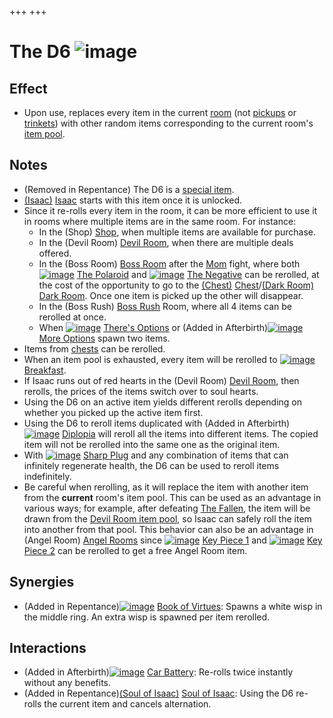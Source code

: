 +++
+++

 # The D6 ![image](/image/The_D6.png) 

Effect
--------


* Upon use, replaces every item in the current [room](/wiki/Rooms "Rooms") (not [pickups](/wiki/Pickups "Pickups") or [trinkets](/wiki/Trinkets "Trinkets")) with other random items corresponding to the current room's [item pool](/wiki/Item_Pool "Item Pool").


Notes
-------


* (Removed in Repentance) The D6 is a [special item](/wiki/Special_item "Special item").
* [(Isaac)](/wiki/Isaac "Isaac") [Isaac](/wiki/Isaac "Isaac") starts with this item once it is unlocked.
* Since it re-rolls every item in the room, it can be more efficient to use it in rooms where multiple items are in the same room. For instance:
	+ In the (Shop) [Shop](/wiki/Shop "Shop"), when multiple items are available for purchase.
	+ In the (Devil Room) [Devil Room](/wiki/Devil_Room "Devil Room"), when there are multiple deals offered.
	+ In the (Boss Room) [Boss Room](/wiki/Boss_Room "Boss Room") after the [Mom](/wiki/Mom "Mom") fight, where both [![image](/image/The_Polaroid.png)](/wiki/The_Polaroid "The Polaroid") [The Polaroid](/wiki/The_Polaroid "The Polaroid") and [![image](/image/The_Negative.png)](/wiki/The_Negative "The Negative") [The Negative](/wiki/The_Negative "The Negative") can be rerolled, at the cost of the opportunity to go to the [(Chest)](/wiki/Chest_(Floor) "Chest") [Chest](/wiki/Chest_(Floor) "Chest (Floor)")/[(Dark Room)](/wiki/Dark_Room "Dark Room") [Dark Room](/wiki/Dark_Room "Dark Room"). Once one item is picked up the other will disappear.
	+ In the (Boss Rush) [Boss Rush](/wiki/Boss_Rush "Boss Rush") Room, where all 4 items can be rerolled at once.
	+ When [![image](/image/There%27s_Options.png)](/wiki/There%27s_Options "There's Options") [There's Options](/wiki/There%27s_Options "There's Options") or (Added in Afterbirth)[![image](/image/More_Options.png)](/wiki/More_Options "More Options") [More Options](/wiki/More_Options "More Options") spawn two items.
* Items from [chests](/wiki/Chests "Chests") can be rerolled.
* When an item pool is exhausted, every item will be rerolled to [![image](/image/Breakfast.png)](/wiki/Breakfast "Breakfast") [Breakfast](/wiki/Breakfast "Breakfast").
* If Isaac runs out of red hearts in the (Devil Room) [Devil Room](/wiki/Devil_Room "Devil Room"), then rerolls, the prices of the items switch over to soul hearts.
* Using the D6 on an active item yields different rerolls depending on whether you picked up the active item first.
* Using the D6 to reroll items duplicated with (Added in Afterbirth)[![image](/image/Diplopia.png)](/wiki/Diplopia "Diplopia") [Diplopia](/wiki/Diplopia "Diplopia") will reroll all the items into different items. The copied item will not be rerolled into the same one as the original item.
* With [![image](/image/Sharp_Plug.png)](/wiki/Sharp_Plug "Sharp Plug") [Sharp Plug](/wiki/Sharp_Plug "Sharp Plug") and any combination of items that can infinitely regenerate health, the D6 can be used to reroll items indefinitely.
* Be careful when rerolling, as it will replace the item with another item from the **current** room's item pool. This can be used as an advantage in various ways; for example, after defeating [The Fallen](/wiki/The_Fallen "The Fallen"), the item will be drawn from the [Devil Room item pool](/wiki/Devil_Room_(Item_Pool) "Devil Room (Item Pool)"), so Isaac can safely roll the item into another from that pool. This behavior can also be an advantage in (Angel Room) [Angel Rooms](/wiki/Angel_Room "Angel Room") since [![image](/image/Key_Piece_1.png)](/wiki/Key_Piece_1 "Key Piece 1") [Key Piece 1](/wiki/Key_Piece_1 "Key Piece 1") and [![image](/image/Key_Piece_2.png)](/wiki/Key_Piece_2 "Key Piece 2") [Key Piece 2](/wiki/Key_Piece_2 "Key Piece 2") can be rerolled to get a free Angel Room item.


Synergies
-----------


* (Added in Repentance)[![image](/image/Book_of_Virtues.png)](/wiki/Book_of_Virtues "Book of Virtues") [Book of Virtues](/wiki/Book_of_Virtues "Book of Virtues"): Spawns a white wisp in the middle ring. An extra wisp is spawned per item rerolled.


Interactions
--------------


* (Added in Afterbirth)[![image](/image/Car_Battery.png)](/wiki/Car_Battery "Car Battery") [Car Battery](/wiki/Car_Battery "Car Battery"): Re-rolls twice instantly without any benefits.
* (Added in Repentance)[(Soul of Isaac)](/wiki/Cards_and_Runes "Soul of Isaac") [Soul of Isaac](/wiki/Cards_and_Runes "Cards and Runes"): Using the D6 re-rolls the current item and cancels alternation.


